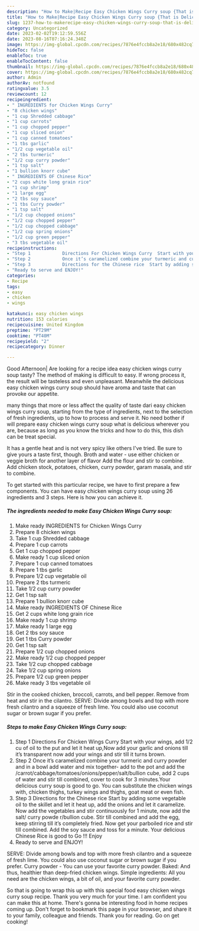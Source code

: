```yaml
---
description: "How to Make|Recipe Easy Chicken Wings Curry soup {That is Delicious"
title: "How to Make|Recipe Easy Chicken Wings Curry soup {That is Delicious"
slug: 1237-how-to-makerecipe-easy-chicken-wings-curry-soup-that-is-delicious
category: Uncategorized
date: 2023-02-02T19:12:59.556Z
date: 2023-08-16T07:16:24.340Z
image: https://img-global.cpcdn.com/recipes/7876e4fccb8a2e18/680x482cq70/easy-chicken-wings-curry-soup-recipe-main-photo.jpg
hideToc: false
enableToc: true
enableTocContent: false
thumbnail: https://img-global.cpcdn.com/recipes/7876e4fccb8a2e18/680x482cq70/easy-chicken-wings-curry-soup-recipe-main-photo.jpg
cover: https://img-global.cpcdn.com/recipes/7876e4fccb8a2e18/680x482cq70/easy-chicken-wings-curry-soup-recipe-main-photo.jpg
author: Admin
authorAv: notfound
ratingvalue: 3.5
reviewcount: 12
recipeingredient:
- " INGREDIENTS for Chicken Wings Curry"
- "8 chicken wings"
- "1 cup Shredded cabbage"
- "1 cup carrots"
- "1 cup chopped pepper"
- "1 cup sliced onion"
- "1 cup canned tomatoes"
- "1 tbs garlic"
- "1/2 cup vegetable oil"
- "2 tbs turmeric"
- "1/2 cup curry powder"
- "1 tsp salt"
- "1 bullion knorr cube"
- " INGREDIENTS OF Chinese Rice"
- "2 cups white long grain rice"
- "1 cup shrimp"
- "1 large egg"
- "2 tbs soy sauce"
- "1 tbs Curry powder"
- "1 tsp salt"
- "1/2 cup chopped onions"
- "1/2 cup chopped pepper"
- "1/2 cup chopped cabbage"
- "1/2 cup spring onions"
- "1/2 cup green pepper"
- "3 tbs vegetable oil"
recipeinstructions:
- "Step 1            Directions For Chicken Wings Curry  Start with your wings, add 1/2 cu of oil to the put and let it heat up,Now add your garlic and onions till it’s transparent now add your wings and stir till it turns brown."
- "Step 2            Once it’s caramelized combine your turmeric and curry powder and in a bowl add water and mix together- add to the pot and add the /carrot/cabbage/tomatoes/onions/pepper/salt/bullion cube, add 2 cups of water and stir till combined, cover to cook for 3 minutes.Your delicious curry soup is good to go. You can substitute the chicken wings with, chicken thighs, turkey wings and thighs, goat meat or even fish."
- "Step 3            Directions for the Chinese rice  Start by adding some vegetable oil to the skillet and let it heat up, add the onions and let it caramelize. Now add the vegetables and stir continuously for 1 minute, now add the salt/ curry powde r/bullion cube. Stir till combined and add the egg, keep stirring till it’s completely fried. Now get your parboiled rice and stir till combined. Add the soy sauce and toss for a minute. Your delicious Chinese Rice is good to Go !!! Enjoy"
- "Ready to serve and ENJOY!"
categories:
- Recipe
tags:
- easy
- chicken
- wings

katakunci: easy chicken wings 
nutrition: 153 calories
recipecuisine: United Kingdom
preptime: "PT29M"
cooktime: "PT40M"
recipeyield: "2"
recipecategory: Dinner

---
```



Good Afternoon| Are looking for a recipe idea easy chicken wings curry soup tasty? The method of making is difficult to easy. If wrong process it, the result will be tasteless and even unpleasant. Meanwhile the delicious easy chicken wings curry soup should have aroma and taste that can provoke our appetite.






many things that more or less affect the quality of taste dari easy chicken wings curry soup, starting from the type of ingredients, next to the selection of fresh ingredients, up to how to process and serve it. No need bother if will prepare easy chicken wings curry soup what is delicious wherever you are, because as long as you know the tricks and how to do this, this dish can be treat  special.


It has a gentle heat and is not very spicy like others I&#39;ve tried. Be sure to give yours a taste first, though. Broth and water - use either chicken or veggie broth for another layer of flavor Add the flour and stir to combine. Add chicken stock, potatoes, chicken, curry powder, garam masala, and stir to combine.


To get started with this particular recipe, we have to first prepare a few components. You can have easy chicken wings curry soup using 26 ingredients and 3 steps. Here is how you can achieve it.

<!--inarticleads1-->

##### The ingredients needed to make Easy Chicken Wings Curry soup:

1. Make ready  INGREDIENTS for Chicken Wings Curry
1. Prepare 8 chicken wings
1. Take 1 cup Shredded cabbage
1. Prepare 1 cup carrots
1. Get 1 cup chopped pepper
1. Make ready 1 cup sliced onion
1. Prepare 1 cup canned tomatoes
1. Prepare 1 tbs garlic
1. Prepare 1/2 cup vegetable oil
1. Prepare 2 tbs turmeric
1. Take 1/2 cup curry powder
1. Get 1 tsp salt
1. Prepare 1 bullion knorr cube
1. Make ready  INGREDIENTS OF Chinese Rice
1. Get 2 cups white long grain rice
1. Make ready 1 cup shrimp
1. Make ready 1 large egg
1. Get 2 tbs soy sauce
1. Get 1 tbs Curry powder
1. Get 1 tsp salt
1. Prepare 1/2 cup chopped onions
1. Make ready 1/2 cup chopped pepper
1. Take 1/2 cup chopped cabbage
1. Take 1/2 cup spring onions
1. Prepare 1/2 cup green pepper
1. Make ready 3 tbs vegetable oil


Stir in the cooked chicken, broccoli, carrots, and bell pepper. Remove from heat and stir in the cilantro. SERVE: Divide among bowls and top with more fresh cilantro and a squeeze of fresh lime. You could also use coconut sugar or brown sugar if you prefer. 

<!--inarticleads2-->

##### Steps to make Easy Chicken Wings Curry soup:

1. Step 1            Directions For Chicken Wings Curry  Start with your wings, add 1/2 cu of oil to the put and let it heat up,Now add your garlic and onions till it’s transparent now add your wings and stir till it turns brown.
1. Step 2            Once it’s caramelized combine your turmeric and curry powder and in a bowl add water and mix together- add to the pot and add the /carrot/cabbage/tomatoes/onions/pepper/salt/bullion cube, add 2 cups of water and stir till combined, cover to cook for 3 minutes.Your delicious curry soup is good to go. You can substitute the chicken wings with, chicken thighs, turkey wings and thighs, goat meat or even fish.
1. Step 3            Directions for the Chinese rice  Start by adding some vegetable oil to the skillet and let it heat up, add the onions and let it caramelize. Now add the vegetables and stir continuously for 1 minute, now add the salt/ curry powde r/bullion cube. Stir till combined and add the egg, keep stirring till it’s completely fried. Now get your parboiled rice and stir till combined. Add the soy sauce and toss for a minute. Your delicious Chinese Rice is good to Go !!! Enjoy
1. Ready to serve and ENJOY!

SERVE: Divide among bowls and top with more fresh cilantro and a squeeze of fresh lime. You could also use coconut sugar or brown sugar if you prefer. Curry powder - You can use your favorite curry powder. Baked: And thus, healthier than deep-fried chicken wings. Simple ingredients: All you need are the chicken wings, a bit of oil, and your favorite curry powder. 

So that is going to wrap this up with this special food easy chicken wings curry soup recipe. Thank you very much for your time. I am confident you can make this at home. There's gonna be interesting food in home recipes coming up. Don't forget to bookmark this page in your browser, and share it to your family, colleague and friends. Thank you for reading. Go on get cooking!
